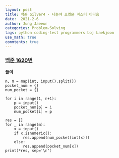 ```yaml
---
layout: post
title: 백준 Silver4 - 나는야 포켓몬 마스터 이다솜
date:  2021-2-6
author: Jung Jaeeun
categories: Problem-Solving
tags: python coding-test programmers boj baekjoon
use_math: true
commtents: true
---
```


### [백준 1620번](https://www.acmicpc.net/problem/1620)

**풀이**

```python3
n, m = map(int, input().split())
pocket_num = {}
num_pocket = {}

for i in range(1, n+1):
    p = input()
    pocket_num[p] = i
    num_pocket[i] = p

res = []
for _ in range(m):
    x = input()
    if x.isnumeric():
        res.append(num_pocket[int(x)])
    else:
        res.append(pocket_num[x])
print(*res, sep='\n')
```